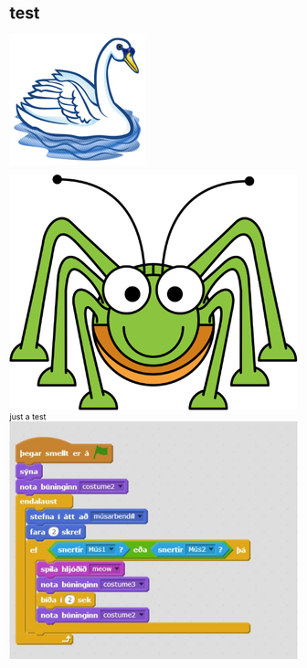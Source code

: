 # test
![svanur](svanur.svg)

![engispretta](engispretta.svg)
just a test
![scratch snerting](scratch-snerting.JPG)
